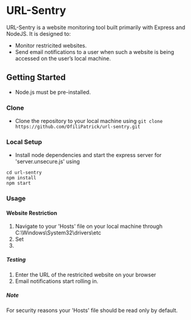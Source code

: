 # URL-Sentry
URL-Sentry is a website monitoring tool built primarily with Express and NodeJS. It is designed to:

- Monitor restricited websites.
- Send email notifications to a user when such a website is being accessed on the user’s local machine.

## Getting Started

- Node.js must be pre-installed.

### Clone

- Clone the repository to your local machine using
`git clone https://github.com/OfiliPatrick/url-sentry.git `

### Local Setup

- Install node dependencies and start the express server for 'server.unsecure.js' using

```
cd url-sentry
npm install
npm start
```

### Usage

#### Website Restriction

1. Navigate to your 'Hosts' file on your local machine through C:\Windows\System32\drivers\etc
2. Set 
3.

##### Testing

1. Enter the URL of the restricited website on your browser
2. Email notifications start rolling in.


##### Note
For security reasons your 'Hosts' file should be read only by default.





